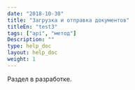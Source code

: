 ```yaml
---
date: "2018-10-30"
title: "Загрузка и отправка документов"
titleEn: "test3"
tags: ["api", "метод"]
Description: ""
type: help_doc
layout: help_doc
weight: 1
---
```


Раздел в разработке.